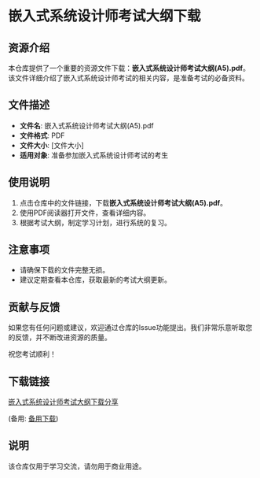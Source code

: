 # 嵌入式系统设计师考试大纲下载

## 资源介绍

本仓库提供了一个重要的资源文件下载：**嵌入式系统设计师考试大纲(A5).pdf**。该文件详细介绍了嵌入式系统设计师考试的相关内容，是准备考试的必备资料。

## 文件描述

- **文件名**: 嵌入式系统设计师考试大纲(A5).pdf
- **文件格式**: PDF
- **文件大小**: [文件大小]
- **适用对象**: 准备参加嵌入式系统设计师考试的考生

## 使用说明

1. 点击仓库中的文件链接，下载**嵌入式系统设计师考试大纲(A5).pdf**。
2. 使用PDF阅读器打开文件，查看详细内容。
3. 根据考试大纲，制定学习计划，进行系统的复习。

## 注意事项

- 请确保下载的文件完整无损。
- 建议定期查看本仓库，获取最新的考试大纲更新。

## 贡献与反馈

如果您有任何问题或建议，欢迎通过仓库的Issue功能提出。我们非常乐意听取您的反馈，并不断改进资源的质量。

祝您考试顺利！

## 下载链接
[嵌入式系统设计师考试大纲下载分享](https://pan.quark.cn/s/c3091dd1a32c) 

(备用: [备用下载](https://pan.baidu.com/s/1nAy514uZZR_j1HyuW1cqpg?pwd=1234))

## 说明

该仓库仅用于学习交流，请勿用于商业用途。
